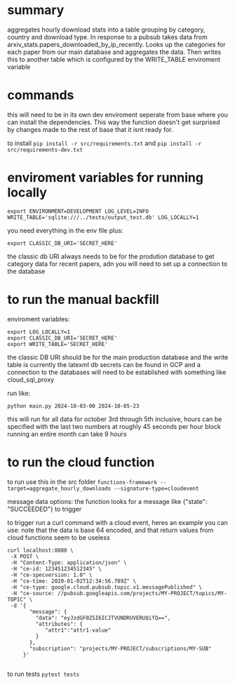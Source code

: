 # summary
aggregates hourly download stats into a table grouping by category, country and download type. In response to a pubsub takes data from arxiv_stats.papers_downloaded_by_ip_recently. Looks up the categories for each paper from our main database and aggregates the data. Then writes this to another table which is configured by the WRITE_TABLE enviroment variable

# commands
this will need to be in its own dev enviroment seperate from base where you can install the dependencies. This way the function doesn't get surprised by changes made to the rest of base that it isnt ready for.

to install 
` pip install -r src/requirements.txt `
and 
` pip install -r src/requirements-dev.txt `

# enviroment variables for running locally
```
export ENVIRONMENT=DEVELOPMENT LOG_LEVEL=INFO  WRITE_TABLE='sqlite:///../tests/output_test.db' LOG_LOCALLY=1

```

you need everything in the env file plus:

```
export CLASSIC_DB_URI='SECRET_HERE'

```
the classic db URI always needs to be for the prodution database to get category data for recent papers, adn you will need to set up a connection to the database

# to run the manual backfill

enviroment variables:
```
export LOG_LOCALLY=1
export CLASSIC_DB_URI='SECRET_HERE'
export WRITE_TABLE='SECRET_HERE'
```
the classic DB URI should be for the main production database and the write table is currently the latexml db 
secrets can be found in GCP and a connection to the databases will need to be established with something like cloud_sql_proxy

run like:
```
python main.py 2024-10-03-00 2024-10-05-23
```
this will run for all data for october 3rd through 5th inclusive, hours can be specified with the last two numbers
at roughly 45 seconds per hour block running an entire month can take 9 hours


# to run the cloud function

to run use this in the src folder
` functions-framework --target=aggregate_hourly_downloads --signature-type=cloudevent `

message data options:
the function looks for a message like {"state": "SUCCEEDED"} to trigger

to trigger run a curl command with a cloud event, heres an example you can use: 
note that the data is base 64 encoded, and that return values from cloud functions seem to be useless
 ```
 curl localhost:8080 \
  -X POST \
  -H "Content-Type: application/json" \
  -H "ce-id: 123451234512345" \
  -H "ce-specversion: 1.0" \
  -H "ce-time: 2020-01-02T12:34:56.789Z" \
  -H "ce-type: google.cloud.pubsub.topic.v1.messagePublished" \
  -H "ce-source: //pubsub.googleapis.com/projects/MY-PROJECT/topics/MY-TOPIC" \
  -d '{
        "message": {
          "data": "eyJzdGF0ZSI6ICJTVUNDRUVERUQifQ==",
          "attributes": {
             "attr1":"attr1-value"
          }
        },
        "subscription": "projects/MY-PROJECT/subscriptions/MY-SUB"
      }'
    
 ```

to run tests 
` pytest tests `